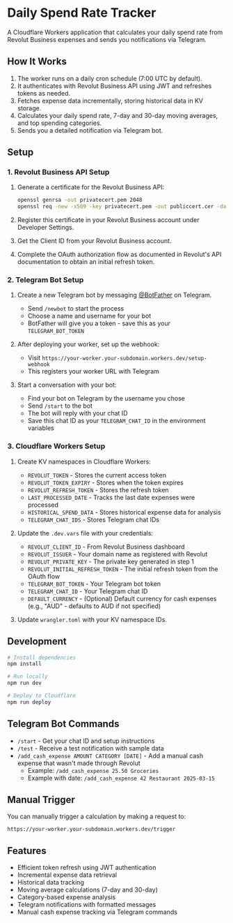 # Daily Spend Rate Tracker

A Cloudflare Workers application that calculates your daily spend rate from Revolut Business expenses and sends you notifications via Telegram.

## How It Works

1. The worker runs on a daily cron schedule (7:00 UTC by default).
2. It authenticates with Revolut Business API using JWT and refreshes tokens as needed.
3. Fetches expense data incrementally, storing historical data in KV storage.
4. Calculates your daily spend rate, 7-day and 30-day moving averages, and top spending categories.
5. Sends you a detailed notification via Telegram bot.

## Setup

### 1. Revolut Business API Setup

1. Generate a certificate for the Revolut Business API:
   ```bash
   openssl genrsa -out privatecert.pem 2048
   openssl req -new -x509 -key privatecert.pem -out publiccert.cer -days 365
   ```

2. Register this certificate in your Revolut Business account under Developer Settings.

3. Get the Client ID from your Revolut Business account.

4. Complete the OAuth authorization flow as documented in Revolut's API documentation to obtain an initial refresh token.

### 2. Telegram Bot Setup

1. Create a new Telegram bot by messaging [@BotFather](https://t.me/botfather) on Telegram.
   - Send `/newbot` to start the process
   - Choose a name and username for your bot
   - BotFather will give you a token - save this as your `TELEGRAM_BOT_TOKEN`

2. After deploying your worker, set up the webhook:
   - Visit `https://your-worker.your-subdomain.workers.dev/setup-webhook`
   - This registers your worker URL with Telegram

3. Start a conversation with your bot:
   - Find your bot on Telegram by the username you chose
   - Send `/start` to the bot
   - The bot will reply with your chat ID
   - Save this chat ID as your `TELEGRAM_CHAT_ID` in the environment variables

### 3. Cloudflare Workers Setup

1. Create KV namespaces in Cloudflare Workers:
   - `REVOLUT_TOKEN` - Stores the current access token
   - `REVOLUT_TOKEN_EXPIRY` - Stores when the token expires
   - `REVOLUT_REFRESH_TOKEN` - Stores the refresh token
   - `LAST_PROCESSED_DATE` - Tracks the last date expenses were processed
   - `HISTORICAL_SPEND_DATA` - Stores historical expense data for analysis
   - `TELEGRAM_CHAT_IDS` - Stores Telegram chat IDs

2. Update the `.dev.vars` file with your credentials:
   - `REVOLUT_CLIENT_ID` - From Revolut Business dashboard
   - `REVOLUT_ISSUER` - Your domain name as registered with Revolut
   - `REVOLUT_PRIVATE_KEY` - The private key generated in step 1
   - `REVOLUT_INITIAL_REFRESH_TOKEN` - The initial refresh token from the OAuth flow
   - `TELEGRAM_BOT_TOKEN` - Your Telegram bot token
   - `TELEGRAM_CHAT_ID` - Your Telegram chat ID
   - `DEFAULT_CURRENCY` - (Optional) Default currency for cash expenses (e.g., "AUD" - defaults to AUD if not specified)

3. Update `wrangler.toml` with your KV namespace IDs.

## Development

```bash
# Install dependencies
npm install

# Run locally
npm run dev

# Deploy to Cloudflare
npm run deploy
```

## Telegram Bot Commands

- `/start` - Get your chat ID and setup instructions
- `/test` - Receive a test notification with sample data
- `/add_cash_expense AMOUNT CATEGORY [DATE]` - Add a manual cash expense that wasn't made through Revolut
  - Example: `/add_cash_expense 25.50 Groceries`
  - Example with date: `/add_cash_expense 42 Restaurant 2025-03-15`

## Manual Trigger

You can manually trigger a calculation by making a request to:
```
https://your-worker.your-subdomain.workers.dev/trigger
```

## Features

- Efficient token refresh using JWT authentication
- Incremental expense data retrieval
- Historical data tracking
- Moving average calculations (7-day and 30-day)
- Category-based expense analysis
- Telegram notifications with formatted messages
- Manual cash expense tracking via Telegram commands